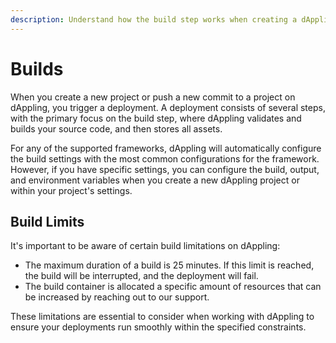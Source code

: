 ```yaml
---
description: Understand how the build step works when creating a dAppling Deployment.
---
```


# Builds

When you create a new project or push a new commit to a project on dAppling, you trigger a deployment. A deployment consists of several steps, with the primary focus on the build step, where dAppling validates and builds your source code, and then stores all assets.

For any of the supported frameworks, dAppling will automatically configure the build settings with the most common configurations for the framework. However, if you have specific settings, you can configure the build, output, and environment variables when you create a new dAppling project or within your project's settings.

## Build Limits

It's important to be aware of certain build limitations on dAppling:

* The maximum duration of a build is 25 minutes. If this limit is reached, the build will be interrupted, and the deployment will fail.
* The build container is allocated a specific amount of resources that can be increased by reaching out to our support.

These limitations are essential to consider when working with dAppling to ensure your deployments run smoothly within the specified constraints.

